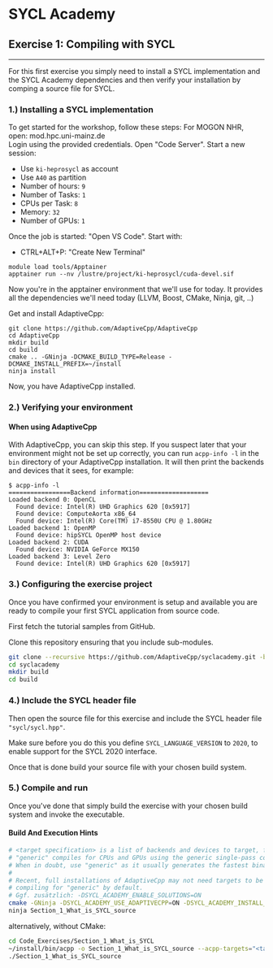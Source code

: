 # SYCL Academy

## Exercise 1: Compiling with SYCL

---

For this first exercise you simply need to install a SYCL implementation and the SYCL
Academy dependencies and then verify your installation by comping a source file
for SYCL.


### 1.) Installing a SYCL implementation

To get started for the workshop, follow these steps:
For MOGON NHR, open: mod.hpc.uni-mainz.de  
Login using the provided credentials.
Open "Code Server".
Start a new session:
- Use `ki-heprosycl` as account
- Use `A40` as partition
- Number of hours: `9`
- Number of Tasks: `1`
- CPUs per Task: `8`
- Memory: `32`
- Number of GPUs: `1`

Once the job is started: "Open VS Code".
Start with:
- CTRL+ALT+P: "Create New Terminal"
```
module load tools/Apptainer
apptainer run --nv /lustre/project/ki-heprosycl/cuda-devel.sif
```
Now you're in the apptainer environment that we'll use for today.
It provides all the dependencies we'll need today (LLVM, Boost, CMake, Ninja, git, ..)

Get and install AdaptiveCpp:
```
git clone https://github.com/AdaptiveCpp/AdaptiveCpp
cd AdaptiveCpp
mkdir build
cd build
cmake .. -GNinja -DCMAKE_BUILD_TYPE=Release -DCMAKE_INSTALL_PREFIX=~/install
ninja install
```

Now, you have AdaptiveCpp installed.


### 2.) Verifying your environment

#### When using AdaptiveCpp

With AdaptiveCpp, you can skip this step. If you suspect later that your environment might not be set up correctly, you can run `acpp-info -l` in the `bin`  directory of your AdaptiveCpp installation. It will then print the backends and devices that it sees, for example:
```
$ acpp-info -l
=================Backend information===================
Loaded backend 0: OpenCL
  Found device: Intel(R) UHD Graphics 620 [0x5917]
  Found device: ComputeAorta x86_64
  Found device: Intel(R) Core(TM) i7-8550U CPU @ 1.80GHz
Loaded backend 1: OpenMP
  Found device: hipSYCL OpenMP host device
Loaded backend 2: CUDA
  Found device: NVIDIA GeForce MX150
Loaded backend 3: Level Zero
  Found device: Intel(R) UHD Graphics 620 [0x5917]
```

### 3.) Configuring the exercise project

Once you have confirmed your environment is setup and available you are ready to
compile your first SYCL application from source code.

First fetch the tutorial samples from GitHub.

Clone this repository ensuring that you include sub-modules.

```sh
git clone --recursive https://github.com/AdaptiveCpp/syclacademy.git -b nhr-uds
cd syclacademy
mkdir build
cd build
```

### 4.) Include the SYCL header file

Then open the source file for this exercise and include the SYCL header file
`"sycl/sycl.hpp"`.

Make sure before you do this you define `SYCL_LANGUAGE_VERSION` to `2020`, to
enable support for the SYCL 2020 interface.

Once that is done build your source file with your chosen build system.

### 5.) Compile and run

Once you've done that simply build the exercise with your chosen build system
and invoke the executable.

#### Build And Execution Hints

```sh
# <target specification> is a list of backends and devices to target, for example
# "generic" compiles for CPUs and GPUs using the generic single-pass compiler.
# When in doubt, use "generic" as it usually generates the fastest binaries.
#
# Recent, full installations of AdaptiveCpp may not need targets to be provided,
# compiling for "generic" by default.
# Ggf. zusätzlich: -DSYCL_ACADEMY_ENABLE_SOLUTIONS=ON
cmake -GNinja -DSYCL_ACADEMY_USE_ADAPTIVECPP=ON -DSYCL_ACADEMY_INSTALL_ROOT=~/install -DACPP_TARGETS="<target specification>" -DCMAKE_EXPORT_COMPILE_COMMANDS=ON ..
ninja Section_1_What_is_SYCL_source
```
alternatively, without CMake:
```sh
cd Code_Exercises/Section_1_What_is_SYCL
~/install/bin/acpp -o Section_1_What_is_SYCL_source --acpp-targets="<target specification>" source.cpp
./Section_1_What_is_SYCL_source
```

